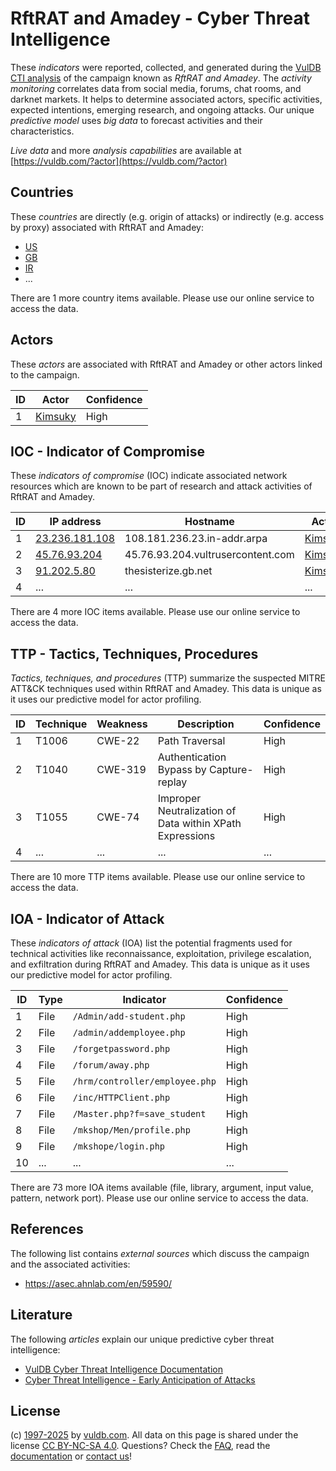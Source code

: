 # RftRAT and Amadey - Cyber Threat Intelligence

These _indicators_ were reported, collected, and generated during the [VulDB CTI analysis](https://vuldb.com/?kb.cti) of the campaign known as _RftRAT and Amadey_. The _activity monitoring_ correlates data from social media, forums, chat rooms, and darknet markets. It helps to determine associated actors, specific activities, expected intentions, emerging research, and ongoing attacks. Our unique _predictive model_ uses _big data_ to forecast activities and their characteristics.

_Live data_ and more _analysis capabilities_ are available at [https://vuldb.com/?actor](https://vuldb.com/?actor)

## Countries

These _countries_ are directly (e.g. origin of attacks) or indirectly (e.g. access by proxy) associated with RftRAT and Amadey:

* [US](https://vuldb.com/?country.us)
* [GB](https://vuldb.com/?country.gb)
* [IR](https://vuldb.com/?country.ir)
* ...

There are 1 more country items available. Please use our online service to access the data.

## Actors

These _actors_ are associated with RftRAT and Amadey or other actors linked to the campaign.

ID | Actor | Confidence
-- | ----- | ----------
1 | [Kimsuky](https://vuldb.com/?actor.kimsuky) | High

## IOC - Indicator of Compromise

These _indicators of compromise_ (IOC) indicate associated network resources which are known to be part of research and attack activities of RftRAT and Amadey.

ID | IP address | Hostname | Actor | Confidence
-- | ---------- | -------- | ----- | ----------
1 | [23.236.181.108](https://vuldb.com/?ip.23.236.181.108) | 108.181.236.23.in-addr.arpa | [Kimsuky](https://vuldb.com/?actor.kimsuky) | High
2 | [45.76.93.204](https://vuldb.com/?ip.45.76.93.204) | 45.76.93.204.vultrusercontent.com | [Kimsuky](https://vuldb.com/?actor.kimsuky) | Medium
3 | [91.202.5.80](https://vuldb.com/?ip.91.202.5.80) | thesisterize.gb.net | [Kimsuky](https://vuldb.com/?actor.kimsuky) | High
4 | ... | ... | ... | ...

There are 4 more IOC items available. Please use our online service to access the data.

## TTP - Tactics, Techniques, Procedures

_Tactics, techniques, and procedures_ (TTP) summarize the suspected MITRE ATT&CK techniques used within RftRAT and Amadey. This data is unique as it uses our predictive model for actor profiling.

ID | Technique | Weakness | Description | Confidence
-- | --------- | -------- | ----------- | ----------
1 | T1006 | CWE-22 | Path Traversal | High
2 | T1040 | CWE-319 | Authentication Bypass by Capture-replay | High
3 | T1055 | CWE-74 | Improper Neutralization of Data within XPath Expressions | High
4 | ... | ... | ... | ...

There are 10 more TTP items available. Please use our online service to access the data.

## IOA - Indicator of Attack

These _indicators of attack_ (IOA) list the potential fragments used for technical activities like reconnaissance, exploitation, privilege escalation, and exfiltration during RftRAT and Amadey. This data is unique as it uses our predictive model for actor profiling.

ID | Type | Indicator | Confidence
-- | ---- | --------- | ----------
1 | File | `/Admin/add-student.php` | High
2 | File | `/admin/addemployee.php` | High
3 | File | `/forgetpassword.php` | High
4 | File | `/forum/away.php` | High
5 | File | `/hrm/controller/employee.php` | High
6 | File | `/inc/HTTPClient.php` | High
7 | File | `/Master.php?f=save_student` | High
8 | File | `/mkshop/Men/profile.php` | High
9 | File | `/mkshope/login.php` | High
10 | ... | ... | ...

There are 73 more IOA items available (file, library, argument, input value, pattern, network port). Please use our online service to access the data.

## References

The following list contains _external sources_ which discuss the campaign and the associated activities:

* https://asec.ahnlab.com/en/59590/

## Literature

The following _articles_ explain our unique predictive cyber threat intelligence:

* [VulDB Cyber Threat Intelligence Documentation](https://vuldb.com/?kb.cti)
* [Cyber Threat Intelligence - Early Anticipation of Attacks](https://www.scip.ch/en/?labs.20201022)

## License

(c) [1997-2025](https://vuldb.com/?kb.changelog) by [vuldb.com](https://vuldb.com/?kb.about). All data on this page is shared under the license [CC BY-NC-SA 4.0](https://creativecommons.org/licenses/by-nc-sa/4.0/). Questions? Check the [FAQ](https://vuldb.com/?kb.faq), read the [documentation](https://vuldb.com/?kb) or [contact us](https://vuldb.com/?contact)!

